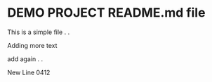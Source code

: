 # DEMO PROJECT README.md file

This is a simple file  . . 

Adding more text

add again . .

New Line 0412
